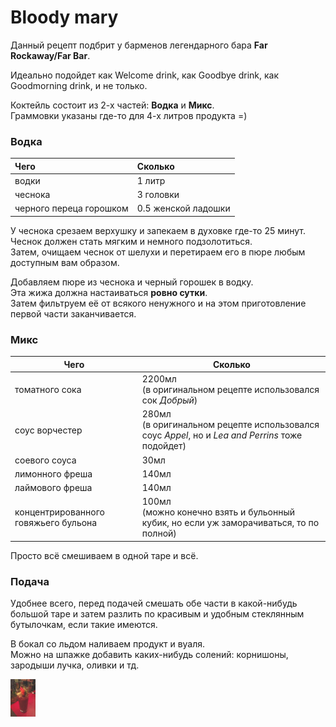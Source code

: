 # Bloody mary

Данный рецепт подбрит у барменов легендарного бара **Far Rockaway/Far Bar**. 

Идеально подойдет как Welcome drink, как Goodbye drink, как Goodmorning drink, и не только.  

Коктейль состоит из 2-х частей: **Водка** и **Микс**.  
Граммовки указаны где-то для 4-х литров продукта =) 

### Водка

| Чего                    | Сколько             |
| :---------------------- | :------------------ |
| водки                   | 1 литр              |
| чеснока                 | 3 головки           |
| черного переца горошком | 0.5 женской ладошки |

У чеснока срезаем верхушку и запекаем в духовке где-то 25 минут.  
Чеснок должен стать мягким и немного подзолотиться.  
Затем, очищаем чеснок от шелухи и перетираем его в пюре любым доступным вам образом.  

Добавляем пюре из чеснока и черный горошек в водку.   
Эта жижа должна настаиваться **ровно сутки**.  
Затем фильтруем её от всякого ненужного и на этом приготовление первой части заканчивается.  

### Микс

| Чего                                 | Сколько                                                      |
| ------------------------------------ | ------------------------------------------------------------ |
| томатного сока                       | 2200мл <br />(в оригинальном рецепте использовался сок *Добрый*) |
| соус ворчестер                       | 280мл<br />(в оригинальном рецепте использовался соус *Appel*, но и *Lea and Perrins* тоже подойдет) |
| соевого соуса                        | 30мл                                                         |
| лимонного фреша                      | 140мл                                                        |
| лаймового фреша                      | 140мл                                                        |
| концентрированного говяжьего бульона | 100мл<br />(можно конечно взять и бульонный кубик, но если уж заморачиваться, то по полной) |

Просто всё смешиваем в одной таре и всё.

### Подача

Удобнее всего, перед подачей смешать обе части в какой-нибудь большой таре и затем разлить по красивым и удобным стеклянным бутылочкам, если такие имеются.

В бокал со льдом наливаем продукт и вуаля.  
Можно на шпажке добавить каких-нибудь солений: корнишоны, зародыши лучка, оливки и тд.

<img src="pics/bloody mary.png" alt="blody mary" style="zoom:10%;" />
